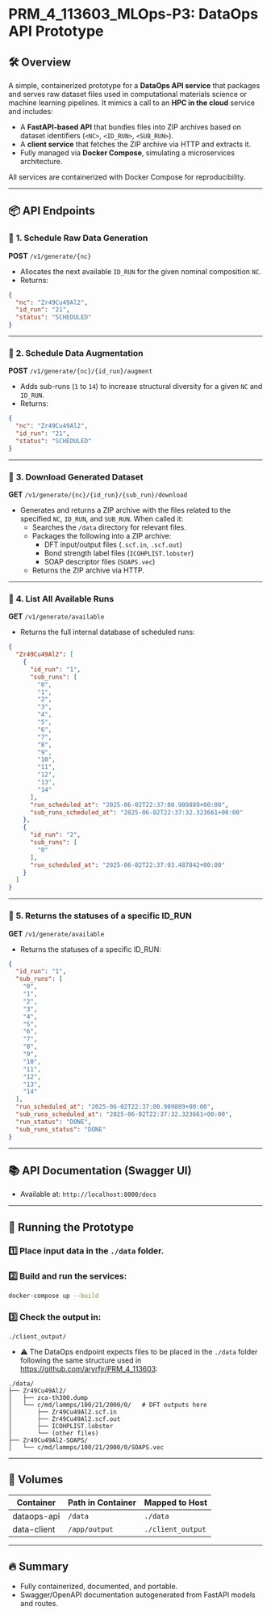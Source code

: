 # PRM_4_113603_MLOps-P3: DataOps API Prototype

## 🛠 Overview

A simple, containerized prototype for a **DataOps API service** that packages and serves raw dataset files used in computational materials science or machine learning pipelines. It mimics a call to an **HPC in the cloud** service and includes:

- A **FastAPI-based API** that bundles files into ZIP archives based on dataset identifiers (`<NC>`, `<ID_RUN>`, `<SUB_RUN>`).
- A **client service** that fetches the ZIP archive via HTTP and extracts it.
- Fully managed via **Docker Compose**, simulating a microservices architecture.

All services are containerized with Docker Compose for reproducibility.

---

## 📦 API Endpoints

### 🔸 **1. Schedule Raw Data Generation**
**POST** `/v1/generate/{nc}`

- Allocates the next available `ID_RUN` for the given nominal composition `NC`.
- Returns:
```json
{
  "nc": "Zr49Cu49Al2",
  "id_run": "21",
  "status": "SCHEDULED"
}
```

---

### 🔸 **2. Schedule Data Augmentation**
**POST** `/v1/generate/{nc}/{id_run}/augment`

- Adds sub-runs (`1` to `14`) to increase structural diversity for a given `NC` and `ID_RUN`.
- Returns:
```json
{
  "nc": "Zr49Cu49Al2",
  "id_run": "21",
  "status": "SCHEDULED"
}
```

---

### 🔸 **3. Download Generated Dataset**
**GET** `/v1/generate/{nc}/{id_run}/{sub_run}/download`

- Generates and returns a ZIP archive with the files related to the specified `NC`, `ID_RUN`, and `SUB_RUN`. When called it:
  - Searches the `/data` directory for relevant files.
  - Packages the following into a ZIP archive:
    - DFT input/output files (`.scf.in`, `.scf.out`)
    - Bond strength label files (`ICOHPLIST.lobster`)
    - SOAP descriptor files (`SOAPS.vec`)
  - Returns the ZIP archive via HTTP.

---

### 🔸 **4. List All Available Runs**
**GET** `/v1/generate/available`

- Returns the full internal database of scheduled runs:
```json
{
  "Zr49Cu49Al2": [
    {
      "id_run": "1",
      "sub_runs": [
        "0",
        "1",
        "2",
        "3",
        "4",
        "5",
        "6",
        "7",
        "8",
        "9",
        "10",
        "11",
        "12",
        "13",
        "14"
      ],
      "run_scheduled_at": "2025-06-02T22:37:00.909889+00:00",
      "sub_runs_scheduled_at": "2025-06-02T22:37:32.323661+00:00"
    },
    {
      "id_run": "2",
      "sub_runs": [
        "0"
      ],
      "run_scheduled_at": "2025-06-02T22:37:03.487842+00:00"
    }
  ]
}
```

---

### 🔸 **5. Returns the statuses of a specific ID_RUN**
**GET** `/v1/generate/available`

- Returns the statuses of a specific ID_RUN:
```json
{
  "id_run": "1",
  "sub_runs": [
    "0",
    "1",
    "2",
    "3",
    "4",
    "5",
    "6",
    "7",
    "8",
    "9",
    "10",
    "11",
    "12",
    "13",
    "14"
  ],
  "run_scheduled_at": "2025-06-02T22:37:00.909889+00:00",
  "sub_runs_scheduled_at": "2025-06-02T22:37:32.323661+00:00",
  "run_status": "DONE",
  "sub_runs_status": "DONE"
}
```

---

## 📚 API Documentation (Swagger UI)
- Available at: `http://localhost:8000/docs`

---

## 🚀 Running the Prototype

### 1️⃣ Place input data in the `./data` folder.

### 2️⃣ Build and run the services:
```bash
docker-compose up --build
```

### 3️⃣ Check the output in:
```
./client_output/
```

- ⚠️ The DataOps endpoint expects files to be placed in the `./data` folder following the same structure used in https://github.com/aryrfjr/PRM_4_113603:
```
./data/
├── Zr49Cu49Al2/
│   ├── zca-th300.dump
│   └── c/md/lammps/100/21/2000/0/   # DFT outputs here
│       ├── Zr49Cu49Al2.scf.in
│       ├── Zr49Cu49Al2.scf.out
│       ├── ICOHPLIST.lobster
│       └── (other files)
├── Zr49Cu49Al2-SOAPS/
│   └── c/md/lammps/100/21/2000/0/SOAPS.vec
```

---

## 📂 Volumes
| Container      | Path in Container | Mapped to Host         |
|----------------|--------------------|------------------------|
| dataops-api    | `/data`            | `./data`               |
| data-client    | `/app/output`      | `./client_output`      |

---

## 🔥 Summary
- Fully containerized, documented, and portable.
- Swagger/OpenAPI documentation autogenerated from FastAPI models and routes.
